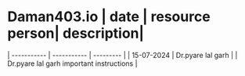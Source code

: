 # Daman403.io                       | date | resource person| description|
| ----------- | ----------- | --------- |
| 15-07-2024 | Dr.pyare lal garh  |
|  Dr.pyare lal garh important instructions |

